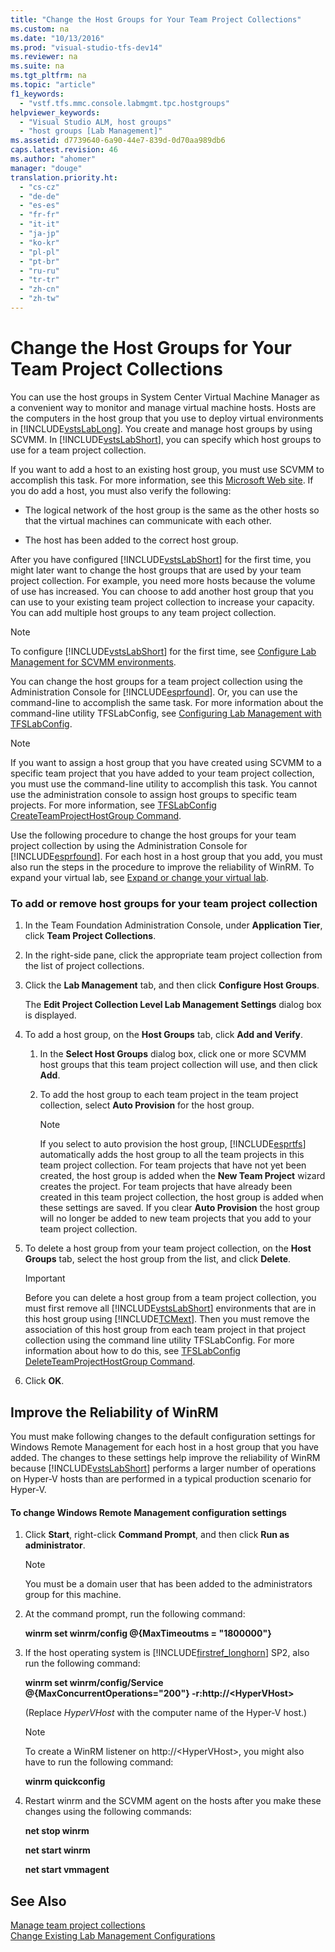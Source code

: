 ```yaml
---
title: "Change the Host Groups for Your Team Project Collections"
ms.custom: na
ms.date: "10/13/2016"
ms.prod: "visual-studio-tfs-dev14"
ms.reviewer: na
ms.suite: na
ms.tgt_pltfrm: na
ms.topic: "article"
f1_keywords: 
  - "vstf.tfs.mmc.console.labmgmt.tpc.hostgroups"
helpviewer_keywords: 
  - "Visual Studio ALM, host groups"
  - "host groups [Lab Management]"
ms.assetid: d7739640-6a90-44e7-839d-0d70aa989db6
caps.latest.revision: 46
ms.author: "ahomer"
manager: "douge"
translation.priority.ht: 
  - "cs-cz"
  - "de-de"
  - "es-es"
  - "fr-fr"
  - "it-it"
  - "ja-jp"
  - "ko-kr"
  - "pl-pl"
  - "pt-br"
  - "ru-ru"
  - "tr-tr"
  - "zh-cn"
  - "zh-tw"
---
```

# Change the Host Groups for Your Team Project Collections
You can use the host groups in System Center Virtual Machine Manager as a convenient way to monitor and manage virtual machine hosts. Hosts are the computers in the host group that you use to deploy virtual environments in [!INCLUDE[vstsLabLong](../test/includes/vstslablong_md.md)]. You create and manage host groups by using SCVMM. In [!INCLUDE[vstsLabShort](../test/includes/vstslabshort_md.md)], you can specify which host groups to use for a team project collection.  
  
 If you want to add a host to an existing host group, you must use SCVMM to accomplish this task. For more information, see this [Microsoft Web site](http://go.microsoft.com/fwlink/?LinkId=178989). If you do add a host, you must also verify the following:  
  
-   The logical network of the host group is the same as the other hosts so that the virtual machines can communicate with each other.  
  
-   The host has been added to the correct host group.  
  
 After you have configured [!INCLUDE[vstsLabShort](../test/includes/vstslabshort_md.md)] for the first time, you might later want to change the host groups that are used by your team project collection. For example, you need more hosts because the volume of use has increased. You can choose to add another host group that you can use to your existing team project collection to increase your capacity. You can add multiple host groups to any team project collection.  
  
> [!NOTE]
>  To configure [!INCLUDE[vstsLabShort](../test/includes/vstslabshort_md.md)] for the first time, see [Configure Lab Management for SCVMM environments](../test/configure-lab-management-for-scvmm-environments.md).  
  
 You can change the host groups for a team project collection using the Administration Console for [!INCLUDE[esprfound](../codequality/includes/esprfound_md.md)]. Or, you can use the command-line to accomplish the same task. For more information about the command-line utility TFSLabConfig, see [Configuring Lab Management with TFSLabConfig](http://msdn.microsoft.com/en-us/28da1061-5a31-4e8b-96a7-116dfed55632).  
  
> [!NOTE]
>  If you want to assign a host group that you have created using SCVMM to a specific team project that you have added to your team project collection, you must use the command-line utility to accomplish this task. You cannot use the administration console to assign host groups to specific team projects. For more information, see [TFSLabConfig CreateTeamProjectHostGroup Command](http://msdn.microsoft.com/en-us/1462f1da-77e9-468f-bd68-6a4f6c7dd386).  
  
 Use the following procedure to change the host groups for your team project collection by using the Administration Console for [!INCLUDE[esprfound](../codequality/includes/esprfound_md.md)]. For each host in a host group that you add, you must also run the steps in the procedure to improve the reliability of WinRM. To expand your virtual lab, see [Expand or change your virtual lab](../test/expand-or-change-your-virtual-lab.md).  
  
### To add or remove host groups for your team project collection  
  
1.  In the Team Foundation Administration Console, under **Application Tier**, click **Team Project Collections**.  
  
2.  In the right-side pane, click the appropriate team project collection from the list of project collections.  
  
3.  Click the **Lab Management** tab, and then click **Configure Host Groups**.  
  
     The **Edit Project Collection Level Lab Management Settings** dialog box is displayed.  
  
4.  To add a host group, on the **Host Groups** tab, click **Add and Verify**.  
  
    1.  In the **Select Host Groups** dialog box, click one or more SCVMM host groups that this team project collection will use, and then click **Add**.  
  
    2.  To add the host group to each team project in the team project collection, select **Auto Provision** for the host group.  
  
        > [!NOTE]
        >  If you select to auto provision the host group, [!INCLUDE[esprtfs](../codequality/includes/esprtfs_md.md)] automatically adds the host group to all the team projects in this team project collection. For team projects that have not yet been created, the host group is added when the **New Team Project** wizard creates the project. For team projects that have already been created in this team project collection, the host group is added when these settings are saved. If you clear **Auto Provision** the host group will no longer be added to new team projects that you add to your team project collection.  
  
5.  To delete a host group from your team project collection, on the **Host Groups** tab, select the host group from the list, and click **Delete**.  
  
    > [!IMPORTANT]
    >  Before you can delete a host group from a team project collection, you must first remove all [!INCLUDE[vstsLabShort](../test/includes/vstslabshort_md.md)] environments that are in this host group using [!INCLUDE[TCMext](../codequality/includes/tcmext_md.md)]. Then you must remove the association of this host group from each team project in that project collection using the command line utility TFSLabConfig. For more information about how to do this, see [TFSLabConfig DeleteTeamProjectHostGroup Command](http://msdn.microsoft.com/en-us/45377b79-9e7b-483f-869e-77424f09097b).  
  
6.  Click **OK**.  
  
## Improve the Reliability of WinRM  
 You must make following changes to the default configuration settings for Windows Remote Management for each host in a host group that you have added. The changes to these settings help improve the reliability of WinRM because [!INCLUDE[vstsLabShort](../test/includes/vstslabshort_md.md)] performs a larger number of operations on Hyper-V hosts than are performed in a typical production scenario for Hyper-V.  
  
#### To change Windows Remote Management configuration settings  
  
1.  Click **Start**, right-click **Command Prompt**, and then click **Run as administrator**.  
  
    > [!NOTE]
    >  You must be a domain user that has been added to the administrators group for this machine.  
  
2.  At the command prompt, run the following command:  
  
     **winrm set winrm/config @{MaxTimeoutms = "1800000"}**  
  
3.  If the host operating system is [!INCLUDE[firstref_longhorn](../test/includes/firstref_longhorn_md.md)] SP2, also run the following command:  
  
     **winrm set winrm/config/Service @{MaxConcurrentOperations="200"} -r:http://\<HyperVHost>**  
  
     (Replace *HyperVHost* with the computer name of the Hyper-V host.)  
  
    > [!NOTE]
    >  To create a WinRM listener on http://\<HyperVHost>, you might also have to run the following command:  
    >   
    >  **winrm quickconfig**  
  
4.  Restart winrm and the SCVMM agent on the hosts after you make these changes using the following commands:  
  
     **net stop winrm**  
  
     **net start winrm**  
  
     **net start vmmagent**  
  
## See Also  
 [Manage team project collections](../Topic/Manage%20team%20project%20collections.md)   
 [Change Existing Lab Management Configurations](../test/change-existing-lab-management-configurations.md)